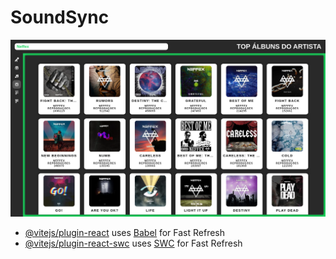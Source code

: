 # SoundSync

<img src="https://github.com/RochaGabriell/soundsync/blob/main/.github/Page.png?raw=true" alt="Page"><br/>

- [@vitejs/plugin-react](https://github.com/vitejs/vite-plugin-react/blob/main/packages/plugin-react/README.md) uses [Babel](https://babeljs.io/) for Fast Refresh
- [@vitejs/plugin-react-swc](https://github.com/vitejs/vite-plugin-react-swc) uses [SWC](https://swc.rs/) for Fast Refresh
